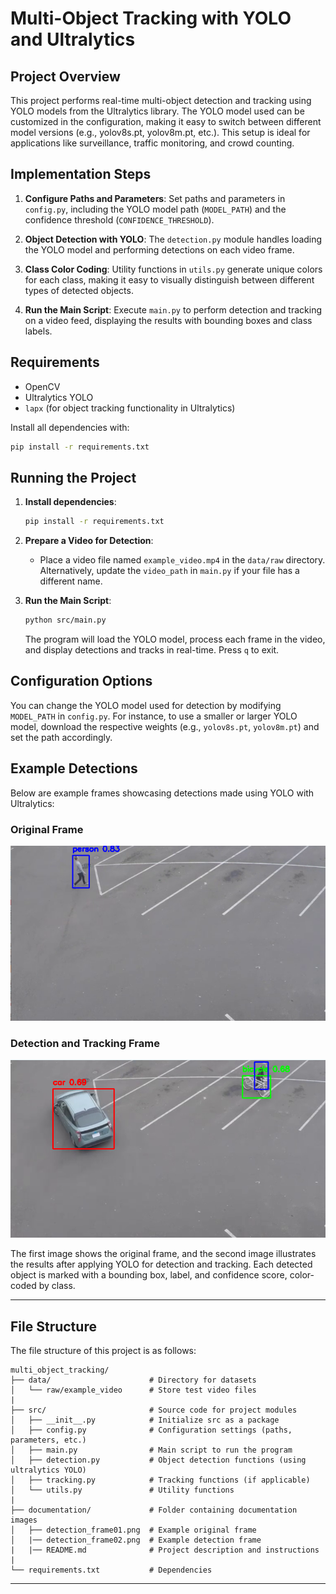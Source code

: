 
# Multi-Object Tracking with YOLO and Ultralytics

## Project Overview
This project performs real-time multi-object detection and tracking using YOLO models from the Ultralytics library. The YOLO model used can be customized in the configuration, making it easy to switch between different model versions (e.g., yolov8s.pt, yolov8m.pt, etc.). This setup is ideal for applications like surveillance, traffic monitoring, and crowd counting.

## Implementation Steps

1. **Configure Paths and Parameters**: Set paths and parameters in `config.py`, including the YOLO model path (`MODEL_PATH`) and the confidence threshold (`CONFIDENCE_THRESHOLD`).

2. **Object Detection with YOLO**: The `detection.py` module handles loading the YOLO model and performing detections on each video frame.

3. **Class Color Coding**: Utility functions in `utils.py` generate unique colors for each class, making it easy to visually distinguish between different types of detected objects.

4. **Run the Main Script**: Execute `main.py` to perform detection and tracking on a video feed, displaying the results with bounding boxes and class labels.

## Requirements

- OpenCV
- Ultralytics YOLO
- `lapx` (for object tracking functionality in Ultralytics)

Install all dependencies with:
```bash
pip install -r requirements.txt
```

## Running the Project

1. **Install dependencies**:
   ```bash
   pip install -r requirements.txt
   ```

2. **Prepare a Video for Detection**:
   - Place a video file named `example_video.mp4` in the `data/raw` directory. Alternatively, update the `video_path` in `main.py` if your file has a different name.

3. **Run the Main Script**:
   ```bash
   python src/main.py
   ```

   The program will load the YOLO model, process each frame in the video, and display detections and tracks in real-time. Press `q` to exit.

## Configuration Options

You can change the YOLO model used for detection by modifying `MODEL_PATH` in `config.py`. For instance, to use a smaller or larger YOLO model, download the respective weights (e.g., `yolov8s.pt`, `yolov8m.pt`) and set the path accordingly.

## Example Detections

Below are example frames showcasing detections made using YOLO with Ultralytics:

### Original Frame
![Detection Frame 1](detection_frame01.png)

### Detection and Tracking Frame
![Detection Frame 2](detection_frame02.png)

The first image shows the original frame, and the second image illustrates the results after applying YOLO for detection and tracking. Each detected object is marked with a bounding box, label, and confidence score, color-coded by class.

---

## File Structure

The file structure of this project is as follows:

```
multi_object_tracking/
├── data/                      # Directory for datasets
│   └── raw/example_video      # Store test video files
|
├── src/                       # Source code for project modules
│   ├── __init__.py            # Initialize src as a package
│   ├── config.py              # Configuration settings (paths, parameters, etc.)
│   ├── main.py                # Main script to run the program
│   ├── detection.py           # Object detection functions (using ultralytics YOLO)
│   ├── tracking.py            # Tracking functions (if applicable)
│   └── utils.py               # Utility functions
|
├── documentation/             # Folder containing documentation images
│   ├── detection_frame01.png  # Example original frame
│   |── detection_frame02.png  # Example detection frame
|   |── README.md              # Project description and instructions
|
└── requirements.txt           # Dependencies
```

---

